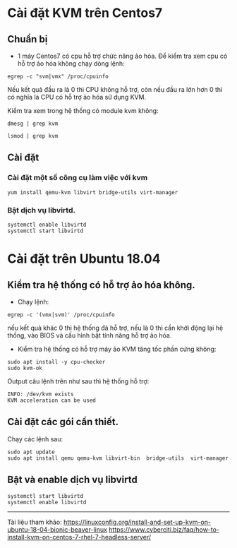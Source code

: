 # Cài đặt KVM trên Centos7

## Chuẩn bị 
- 1 máy Centos7 có cpu hỗ trợ chức năng ảo hóa. Để kiểm tra xem cpu có hỗ trợ ảo hóa không chạy dòng lệnh:
```
egrep -c "svm|vmx" /proc/cpuinfo
```
Nếu kết quả đầu ra là 0 thì CPU không hỗ trợ, còn nếu đầu ra lớn hơn 0 thì có nghĩa là CPU có hỗ trợ ảo hóa sử dụng KVM.

Kiểm tra xem trong hệ thống có module kvm không:
```
dmesg | grep kvm

lsmod | grep kvm
```

## Cài đặt
### Cài đặt một số công cụ làm việc với kvm
```
yum install qemu-kvm libvirt bridge-utils virt-manager
```
### Bật dịch vụ libvirtd.
```
systemctl enable libvirtd 
systemctl start libvirtd
```


# Cài đặt trên Ubuntu 18.04
## Kiểm tra hệ thống có hỗ trợ ảo hóa không.
- Chạy lệnh:
```
egrep -c '(vmx|svm)' /proc/cpuinfo
```
nếu kết quả khác 0 thì hệ thống đã hỗ trợ, nếu là 0 thì cần khởi động lại hệ thống, vào BIOS và cấu hình bật tính năng hỗ trợ ảo hóa.

- Kiểm tra hệ thống có hỗ trợ máy ảo KVM tăng tốc phần cứng không:
```
sudo apt install -y cpu-checker
sudo kvm-ok
```
Output câu lệnh trên như sau thì hệ thống hỗ trợ:
```
INFO: /dev/kvm exists
KVM acceleration can be used
```


## Cài đặt các gói cần thiết.
Chạy các lệnh sau:
```
sudo apt update 
sudo apt install qemu qemu-kvm libvirt-bin  bridge-utils  virt-manager
```


## Bật và enable dịch vụ libvirtd
```
systemctl start libvirtd
systemctl enable libvirtd
```



---------------------------------

Tài liệu tham khảo:
https://linuxconfig.org/install-and-set-up-kvm-on-ubuntu-18-04-bionic-beaver-linux
https://www.cyberciti.biz/faq/how-to-install-kvm-on-centos-7-rhel-7-headless-server/

